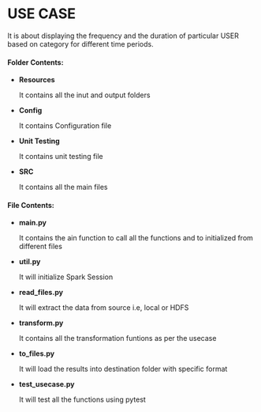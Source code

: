 <h1><b> USE CASE </b></h1>


It is about displaying the frequency and the duration of particular USER based on category for different time periods.

<b><h4>
Folder Contents:
</h4></b>
<ul>
<li> <b> Resources </b> </li> <p> It contains all the inut and output folders</p>
<li> <b> Config </b> </li> <p> It contains Configuration file </p>
<li> <b> Unit Testing </b> </li> <p> It contains unit testing file</p>
<li> <b> SRC </b> </li> <p> It contains all the main files</p>
</ul>


<b><h4>
File Contents:
</h4></b>
<ul>
<li> <b> main.py </b> </li> <p> It contains the ain function to call all the functions and to initialized from different files</p>
<li> <b> util.py </b> </li> <p> It will initialize Spark Session </p>
<li> <b> read_files.py </b> </li> <p> It will extract the data from source i.e, local or HDFS</p>
<li> <b> transform.py </b> </li> <p> It contains all the transformation funtions as per the usecase</p>
<li> <b> to_files.py </b> </li> <p> It will load the results into destination folder with specific format</p>
<li> <b> test_usecase.py </b> </li> <p> It will test all the functions using pytest</p>
</ul>
